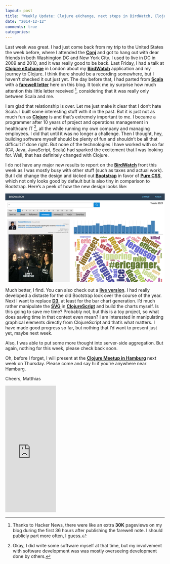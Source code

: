 ```yaml
---
layout: post
title: "Weekly Update: Clojure eXchange, next steps in BirdWatch, Clojure and me"
date: "2014-12-12"
comments: true
categories: 
---
```

Last week was great. I had just come back from my trip to the United States the week before, where I attended the **[Conj](http://clojure-conj.org)** and got to hang out with dear friends in both Washington DC and New York City. I used to live in DC in 2009 and 2010, and it was really good to be back. Last Friday, I had a talk at **[Clojure eXchange](https://skillsmatter.com/conferences/1956-clojure-exchange-2014)** in London about my **[BirdWatch](https://github.com/matthiasn/BirdWatch)** application and my journey to Clojure. I think there should be a recording somewhere, but I haven’t checked it out just yet. The day before that, I had parted from **[Scala](http://www.scala-lang.org)** with a **[farewell letter](http://matthiasnehlsen.com/blog/2014/12/04/Farewell-Scala/)** here on this blog. It took me by surprise how much attention this little letter received [^1], considering that it was really only between Scala and me.

I am glad that relationship is over. Let me just make it clear that I don’t hate Scala. I built some interesting stuff with it in the past. But it is just not as much fun as **[Clojure](http://clojure.org)** is and that’s extremely important to me. I became a programmer after 10 years of project and operations management in healthcare IT [^2], all the while running my own company and managing employees. I did that until it was no longer a challenge. Then I thought, hey, building software myself should be plenty of fun and shouldn’t be all that difficult if done right. But none of the technologies I have worked with so far (C#, Java, JavaScript, Scala) had sparked the excitement that I was looking for. Well, that has definitely changed with Clojure.

I do not have any major new results to report on the **[BirdWatch](https://github.com/matthiasn/BirdWatch)** front this week as I was mostly busy with other stuff (such as taxes and actual work). But I did change the design and kicked out **[Bootstrap](http://getbootstrap.com)** in favor of **[Pure CSS](http://purecss.io)**, which not only looks good by default but is also tiny in comparison to Bootstrap. Here’s a peek of how the new design looks like:

![New Design with Pure CSS](../images/birdwatch-pure.jpg)

Much better, I find. You can also check out a **[live version](http://birdwatch2.matthiasnehlsen.com/)**. I had really developed a distaste for the old Bootstrap look over the course of the year. Next I want to replace **[D3](http://d3js.org/)**, at least for the bar chart generation. I’d much rather manipulate the **[SVG](http://en.wikipedia.org/wiki/Scalable_Vector_Graphics)** in **[ClojureScript](https://github.com/clojure/clojurescript)** and build the charts myself. Is this going to save me time? Probably not, but this is a toy project, so what does saving time in that context even mean? I am interested in manipulating graphical elements directly from ClojureScript and that’s what matters. I have made good progress so far, but nothing that I’d want to present just yet, maybe next week.

Also, I was able to put some more thought into server-side aggregation. But again, nothing for this week, please check back soon.

Oh, before I forget, I will present at the **[Clojure Meetup in Hamburg](http://www.meetup.com/ClojureUserGroupHH/events/218689956/)** next week on Thursday. Please come and say hi if you're anywhere near Hamburg.

Cheers,
Matthias

<iframe width="160" height="400" src="https://leanpub.com/building-a-system-in-clojure/embed" frameborder="0" allowtransparency="true"></iframe>

[^1]: Thanks to Hacker News, there were like an extra **30K** pageviews on my blog during the first 36 hours after publishing the farewell note. I should publicly part more often, I guess.

[^2]: Okay, I did write some software myself at that time, but my involvement with software development was was mostly overseeing development done by others.